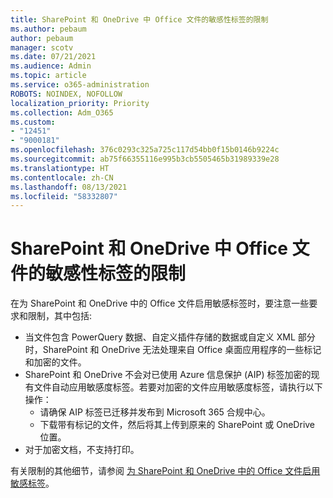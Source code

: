 ```yaml
---
title: SharePoint 和 OneDrive 中 Office 文件的敏感性标签的限制
ms.author: pebaum
author: pebaum
manager: scotv
ms.date: 07/21/2021
ms.audience: Admin
ms.topic: article
ms.service: o365-administration
ROBOTS: NOINDEX, NOFOLLOW
localization_priority: Priority
ms.collection: Adm_O365
ms.custom:
- "12451"
- "9000181"
ms.openlocfilehash: 376c0293c325a725c117d54bb0f15b0146b9224c
ms.sourcegitcommit: ab75f66355116e995b3cb5505465b31989339e28
ms.translationtype: HT
ms.contentlocale: zh-CN
ms.lasthandoff: 08/13/2021
ms.locfileid: "58332807"
---
```

# <a name="limitations-for-sensitivity-labels-for-office-files-in-sharepoint-and-onedrive"></a>SharePoint 和 OneDrive 中 Office 文件的敏感性标签的限制

在为 SharePoint 和 OneDrive 中的 Office 文件启用敏感标签时，要注意一些要求和限制，其中包括:

- 当文件包含 PowerQuery 数据、自定义插件存储的数据或自定义 XML 部分时，SharePoint 和 OneDrive 无法处理来自 Office 桌面应用程序的一些标记和加密的文件。
- SharePoint 和 OneDrive 不会对已使用 Azure 信息保护 (AIP) 标签加密的现有文件自动应用敏感度标签。若要对加密的文件应用敏感度标签，请执行以下操作： 
    - 请确保 AIP 标签已迁移并发布到 Microsoft 365 合规中心。
    - 下载带有标记的文件，然后将其上传到原来的 SharePoint 或 OneDrive 位置。
- 对于加密文档，不支持打印。

有关限制的其他细节，请参阅 [为 SharePoint 和 OneDrive 中的 Office 文件启用敏感标签](https://docs.microsoft.com/microsoft-365/compliance/sensitivity-labels-sharepoint-onedrive-files#limitations)。
